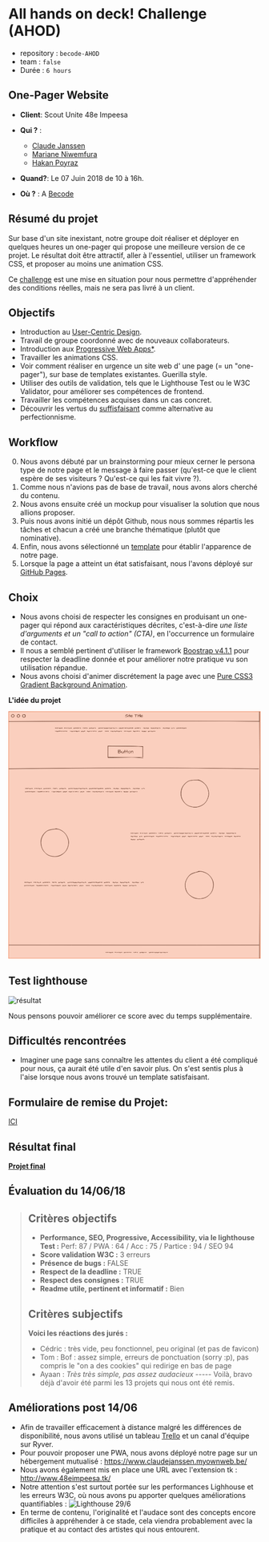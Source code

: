# All hands on deck! Challenge (AHOD)

- repository : `becode-AHOD`
- team : `false`
- Durée : `6 hours`


## One-Pager Website
- **Client**: Scout Unite 48e Impeesa

- **Qui ?** : 
  - [Claude Janssen](https://github.com/ClaudeJanssenPro)
  - [Mariane Niwemfura](https://github.com/MarianeNiwe)
  - [Hakan Poyraz](https://github.com/Plouck)

- **Quand?**: Le 07 Juin 2018 de 10 à 16h.

- **Où ?**  : A [Becode](https://github.com/becodeorg/)


## Résumé du projet

Sur base d'un site inexistant, notre groupe doit réaliser et déployer en quelques heures un one-pager qui propose une meilleure version de ce projet. Le résultat doit être attractif, aller à l'essentiel, utiliser un framework CSS, et proposer au moins une animation CSS.

Ce [challenge](https://github.com/becodeorg/lovelace-2/tree/master/Projects/challenge-six-hours-team) est une mise en situation pour nous permettre d'appréhender des conditions réelles, mais ne sera pas livré à un client.


## Objectifs

- Introduction au [User-Centric Design](https://blog.prototypr.io/introduction-to-user-centered-design-approach-b0770974789e).
- Travail de groupe coordonné avec de nouveaux collaborateurs.
- Introduction aux [Progressive Web Apps*](https://dev.to/pixeline/the-easy-way-to-turn-a-website-into-a-progressive-web-app-77g).
- Travailler les animations CSS.
- Voir comment réaliser en urgence un site web d' une page (= un "one-pager"), sur base de templates existantes. Guerilla style.
- Utiliser des outils de validation, tels que le Lighthouse Test ou le W3C Validator, pour améliorer ses compétences de frontend.
- Travailler les compétences acquises dans un cas concret.
- Découvrir les vertus du [suffisfaisant](https://fr.wikipedia.org/wiki/Satisficing) comme alternative au perfectionnisme.

## Workflow

0. Nous avons débuté par un brainstorming pour mieux cerner le persona type de notre page et le message à faire passer (qu'est-ce que le client espère de ses visiteurs ? Qu'est-ce qui les fait vivre ?). 
1. Comme nous n'avions pas de base de travail, nous avons alors cherché du contenu. 
2. Nous avons ensuite créé un mockup pour visualiser la solution que nous allions proposer.
3. Puis nous avons initié un dépôt Github, nous nous sommes répartis les tâches et chacun a créé une branche thématique (plutôt que nominative).
4. Enfin, nous avons sélectionné un [template](https://blackrockdigital.github.io/startbootstrap-one-page-wonder/) pour établir l'apparence de notre page.
5. Lorsque la page a  atteint un état satisfaisant, nous l'avons déployé sur [GitHub Pages]().

## Choix

- Nous avons choisi de respecter les consignes en produisant un one-pager qui répond aux caractéristiques décrites, c'est-à-dire _une liste d'arguments et un "call to action" (CTA)_, en l'occurrence un formulaire de contact.
- Il nous a semblé pertinent d'utiliser le framework [Boostrap v4.1.1](https://getbootstrap.com) pour respecter la deadline donnée et pour améliorer notre pratique vu son utilisation répandue.
- Nous avons choisi d'animer discrétement la page avec une [Pure CSS3 Gradient Background Animation](https://codepen.io/P1N2O/pen/pyBNzX).

**L'idée du projet**

![plan](plan.png)

## Test lighthouse

![résultat](https://contattafiles.s3.us-west-1.amazonaws.com/tnt14094/TSUa0BIQMDXFTEk/Test_02.png)

Nous pensons pouvoir améliorer ce score avec du temps supplémentaire.

## Difficultés rencontrées

- Imaginer une page sans connaître les attentes du client a été compliqué pour nous, ça aurait été utile d'en savoir plus. On s'est sentis plus à l'aise lorsque nous avons trouvé un template satisfaisant.


## Formulaire de remise du Projet: 
[ICI](https://docs.google.com/forms/d/e/1FAIpQLSekPRPUW6mC1NzT_APdnxFgTuUSxSgb7lNGu-mbbu2pm4PZhA/viewform)

## Résultat final
**[Projet final](https://claudejanssenpro.github.io/becode-AHOD/)**

## Évaluation du 14/06/18
> ## Critères objectifs
> 
>  - **Performance, SEO, Progressive, Accessibility, via le lighthouse Test :** Perf: 87 / PWA : 64 / Acc : 75 / Partice : 94 / SEO 94
>  - **Score validation W3C :** 3 erreurs
>  - **Présence de bugs :** FALSE
>  - **Respect de la deadline :** TRUE
> - **Respect des consignes :**  TRUE
> - **Readme utile, pertinent et informatif :** Bien
> 
> ## Critères subjectifs
> **Voici les réactions des jurés :**
> - Cédric : très vide, peu fonctionnel, peu original (et pas de favicon)
> - Tom : Bof : assez simple, erreurs de ponctuation (sorry :p), pas compris le "on a des cookies" qui redirige en bas de page
> - Ayaan : _Très très simple, pas assez audacieux_
> ----- Voilà, bravo déjà d'avoir été parmi les 13 projets qui nous ont été remis.

## Améliorations post 14/06

   - Afin de travailler efficacement à distance malgré les différences de disponibilité, nous avons utilisé un tableau [Trello](https://trello.com/b/RznaUUZa/ahod) et un canal d'équipe sur Ryver.
   - Pour pouvoir proposer une PWA, nous avons déployé notre page sur un hébergement mutualisé : https://www.claudejanssen.myownweb.be/
   - Nous avons également mis en place une URL avec l'extension tk : http://www.48eimpeesa.tk/
   - Notre attention s'est surtout portée sur les performances Lighhouse et les erreurs W3C, où nous avons pu apporter quelques améliorations quantifiables :
  ![Lighthouse 29/6](https://www.claudejanssen.myownweb.be/reports/screenshot--2018.06.29-14-00-28.png)
   - En terme de contenu, l'originalité et l'audace sont des concepts encore difficiles à appréhender à ce stade, cela viendra probablement avec la pratique et au contact des artistes qui nous entourent. 
 
